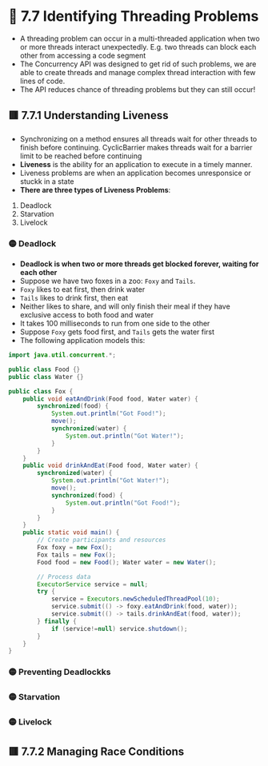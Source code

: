 <link href="../../styles.css" rel="stylesheet"></link>

# 🧠 7.7 Identifying Threading Problems
* A threading problem can occur in a multi-threaded application when two or more threads interact unexpectedly. E.g. two threads can block each other from accessing a code segment
* The Concurrency API was designed to get rid of such problems, we are able to create threads and manage complex thread interaction with few lines of code.
* The API reduces chance of threading problems but they can still occur!

## 🟥 7.7.1 Understanding Liveness
* Synchronizing on a method ensures all threads wait for other threads to finish before continuing. CyclicBarrier makes threads wait for a barrier limit to be reached before continuing
* **Liveness** is the ability for an application to execute in a timely manner.
* Liveness problems are when an application becomes unresponsice or stuckk in a state
* **There are three types of Liveness Problems**:
1) Deadlock
2) Starvation
3) Livelock

### 🟡 Deadlock
* **Deadlock is when two or more threads get blocked forever, waiting for each other**
* Suppose we have two foxes in a zoo: `Foxy` and `Tails`. 
* `Foxy` likes to eat first, then drink water
* `Tails` likes to drink first, then eat
* Neither likes to share, and will only finish their meal if they have exclusive access to both food and water
* It takes 100 milliseconds to run from one side to the other
* Suppose `Foxy` gets food first, and `Tails` gets the water first
* The following application models this:
```java
import java.util.concurrent.*;

public class Food {}
public class Water {}

public class Fox {
    public void eatAndDrink(Food food, Water water) {
        synchronized(food) {
            System.out.println("Got Food!");
            move();
            synchronized(water) {
                System.out.println("Got Water!");
            }
        }
    }
    public void drinkAndEat(Food food, Water water) {
        synchronized(water) {
            System.out.println("Got Water!");
            move();
            synchronized(food) {
                System.out.println("Got Food!");
            }
        }
    }
    public static void main() {
        // Create participants and resources
        Fox foxy = new Fox();
        Fox tails = new Fox();
        Food food = new Food(); Water water = new Water();

        // Process data
        ExecutorService service = null;
        try {
            service = Executors.newScheduledThreadPool(10);
            service.submit(() -> foxy.eatAndDrink(food, water));
            service.submit(() -> tails.drinkAndEat(food, water));
        } finally {
            if (service!=null) service.shutdown();
        }
    }
}
```

### 🟡 Preventing Deadlockks

### 🟡 Starvation

### 🟡 Livelock

## 🟥 7.7.2 Managing Race Conditions